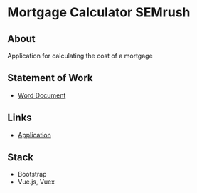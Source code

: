 # Mortgage Calculator SEMrush

## About
Application for calculating the cost of a mortgage

## Statement of Work
- [Word Document](https://github.com/BobrikovAleksey/TestTasks/blob/master/MortgageCalculator/SEMrush.%20Test.%20Frontend%20Intern.docx?raw=true)

## Links
- [Application](https://bobrikovaleksey.github.io/TestTasks/MortgageCalculator/)

## Stack
- Bootstrap
- Vue.js, Vuex
